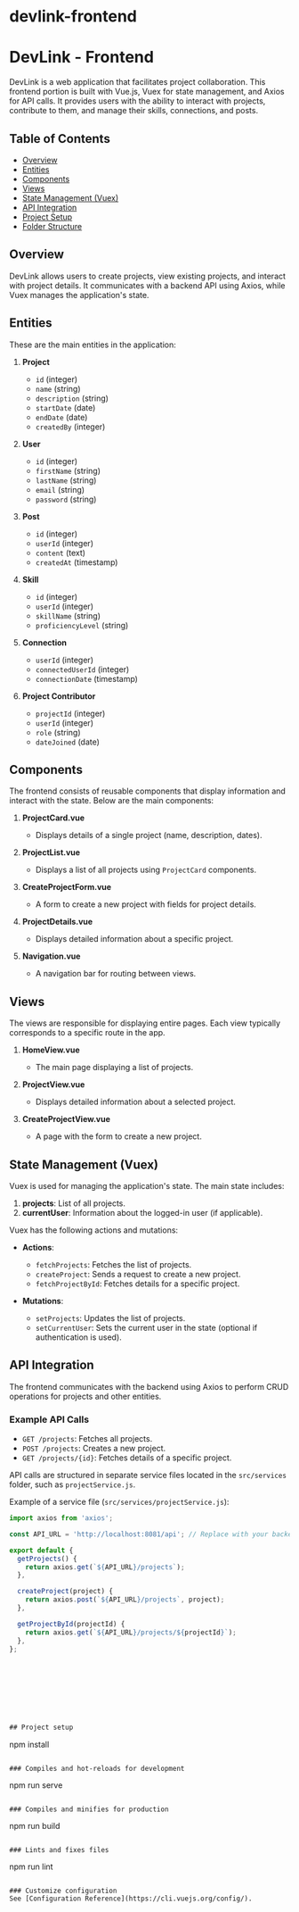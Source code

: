 # devlink-frontend



# DevLink - Frontend

DevLink is a web application that facilitates project collaboration. This frontend portion is built with Vue.js, Vuex for state management, and Axios for API calls. It provides users with the ability to interact with projects, contribute to them, and manage their skills, connections, and posts.

## Table of Contents

- [Overview](#overview)
- [Entities](#entities)
- [Components](#components)
- [Views](#views)
- [State Management (Vuex)](#state-management-vuex)
- [API Integration](#api-integration)
- [Project Setup](#project-setup)
- [Folder Structure](#folder-structure)

## Overview

DevLink allows users to create projects, view existing projects, and interact with project details. It communicates with a backend API using Axios, while Vuex manages the application's state.

## Entities

These are the main entities in the application:

1. **Project**
   - `id` (integer)
   - `name` (string)
   - `description` (string)
   - `startDate` (date)
   - `endDate` (date)
   - `createdBy` (integer)

2. **User**
   - `id` (integer)
   - `firstName` (string)
   - `lastName` (string)
   - `email` (string)
   - `password` (string)

3. **Post**
   - `id` (integer)
   - `userId` (integer)
   - `content` (text)
   - `createdAt` (timestamp)

4. **Skill**
   - `id` (integer)
   - `userId` (integer)
   - `skillName` (string)
   - `proficiencyLevel` (string)

5. **Connection**
   - `userId` (integer)
   - `connectedUserId` (integer)
   - `connectionDate` (timestamp)

6. **Project Contributor**
   - `projectId` (integer)
   - `userId` (integer)
   - `role` (string)
   - `dateJoined` (date)

## Components

The frontend consists of reusable components that display information and interact with the state. Below are the main components:

1. **ProjectCard.vue**
   - Displays details of a single project (name, description, dates).
   
2. **ProjectList.vue**
   - Displays a list of all projects using `ProjectCard` components.

3. **CreateProjectForm.vue**
   - A form to create a new project with fields for project details.

4. **ProjectDetails.vue**
   - Displays detailed information about a specific project.

5. **Navigation.vue**
   - A navigation bar for routing between views.

## Views

The views are responsible for displaying entire pages. Each view typically corresponds to a specific route in the app.

1. **HomeView.vue**
   - The main page displaying a list of projects.

2. **ProjectView.vue**
   - Displays detailed information about a selected project.

3. **CreateProjectView.vue**
   - A page with the form to create a new project.

## State Management (Vuex)

Vuex is used for managing the application's state. The main state includes:

1. **projects**: List of all projects.
2. **currentUser**: Information about the logged-in user (if applicable).

Vuex has the following actions and mutations:

- **Actions**:
  - `fetchProjects`: Fetches the list of projects.
  - `createProject`: Sends a request to create a new project.
  - `fetchProjectById`: Fetches details for a specific project.

- **Mutations**:
  - `setProjects`: Updates the list of projects.
  - `setCurrentUser`: Sets the current user in the state (optional if authentication is used).

## API Integration

The frontend communicates with the backend using Axios to perform CRUD operations for projects and other entities.

### Example API Calls

- `GET /projects`: Fetches all projects.
- `POST /projects`: Creates a new project.
- `GET /projects/{id}`: Fetches details of a specific project.

API calls are structured in separate service files located in the `src/services` folder, such as `projectService.js`.

Example of a service file (`src/services/projectService.js`):

```javascript
import axios from 'axios';

const API_URL = 'http://localhost:8081/api'; // Replace with your backend URL

export default {
  getProjects() {
    return axios.get(`${API_URL}/projects`);
  },

  createProject(project) {
    return axios.post(`${API_URL}/projects`, project);
  },

  getProjectById(projectId) {
    return axios.get(`${API_URL}/projects/${projectId}`);
  },
};









## Project setup
```
npm install
```

### Compiles and hot-reloads for development
```
npm run serve
```

### Compiles and minifies for production
```
npm run build
```

### Lints and fixes files
```
npm run lint
```

### Customize configuration
See [Configuration Reference](https://cli.vuejs.org/config/).
